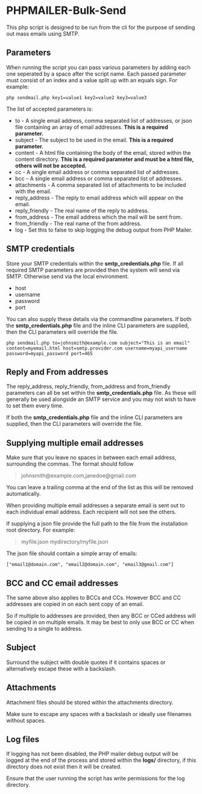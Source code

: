 # PHPMAILER-Bulk-Send

This php script is designed to be run from the cli for the purpose of sending out mass emails using SMTP.

## Parameters

When running the script you can pass various parameters by adding each one seperated by a space after the script name. Each passed parameter must consist of an index and a value split up with an equals sign. For example:

`php sendmail.php key1=value1 key2=value2 key3=value3`

The list of accepted parameters is:
* to - A single email address, comma separated list of addresses, or json file containing an array of email addresses. **This is a required parameter.**
* subject - The subject to be used in the email. **This is a required parameter.**
* content - A html file containing the body of the email, stored within the content directory. **This is a required parameter and must be a html file, others will not be accepted.**
* cc - A single email address or comma separated list of addresses.
* bcc - A single email address or comma separated list of addresses.
* attachments - A comma separated list of attachments to be included with the email. 
* reply_address - The reply to email address which will appear on the email.
* reply_friendly - The real name of the reply to address.
* from_address - The email address which the mail will be sent from.
* from_friendly - The real name of the from address.
* log - Set this to false to skip logging the debug output from PHP Mailer.

## SMTP credentials

Store your SMTP credentials within the **smtp_credentials.php** file. If all required SMTP parameters are provided then the system will send via SMTP. Otherwise send via the local environment.

* host
* username
* password
* port

You can also supply these details via the commandline parameters. If both the **smtp_credentials.php** file and the inline CLI parameters are supplied, then the CLI parameters will override the file.

`php sendmail.php to=johnsmith@example.com subject="This is an email" content=myemail.html host=smtp.provider.com username=myapi_username password=myapi_password port=465`

## Reply and From addresses

The reply_address, reply_friendly, from_address and from_friendly parameters can all be set within the **smtp_credentials.php** file. As these will generally be used alongside an SMTP service and you may not wish to have to set them every time. 

If both the **smtp_credentials.php** file and the inline CLI parameters are supplied, then the CLI parameters will override the file.

## Supplying multiple email addresses

Make sure that you leave no spaces in between each email address, surrounding the commas. The format should follow

> johnsmith<span>@</span>example.com,janedoe<span>@</span>gmail.com

You can leave a trailing comma at the end of the list as this will be removed automatically.

When providing multiple email addresses a separate email is sent out to each individual email address. Each recipient will not see the others. 

If supplying a json file provide the full path to the file from the installation root directory. For example:

> myfile.json
> mydirectory/myfile.json

The json file should contain a simple array of emails:

`["email1@domain.com", "email2@domain.com", "email3@gmail.com"]`

## BCC and CC email addresses

The same above also applies to BCCs and CCs. However BCC and CC addresses are copied in on each sent copy of an email. 

So if multiple to addresses are provided, then any BCC or CCed address will be copied in on multiple emails. It may be best to only use BCC or CC when sending to a single to address.

## Subject

Surround the subject with double quotes if it contains spaces or alternatively escape these with a backslash.

## Attachments

Attachment files should be stored within the attachments directory.

Make sure to escape any spaces with a backslash or ideally use filenames without spaces.

## Log files

If logging has not been disabled, the PHP mailer debug output will be logged at the end of the process and stored within the **logs/** directory, if this directory does not exist then it will be created. 

Ensure that the user running the script has write permissions for the log directory.